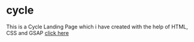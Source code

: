 # cycle
This is a Cycle Landing Page which i have created with the help of HTML, CSS and GSAP
[click here]( https://akshitadanewala.github.io/cycle/)
